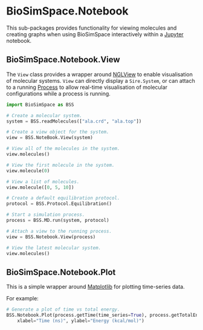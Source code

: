 # BioSimSpace.Notebook

This sub-packages provides functionality for viewing molecules and creating
graphs when using BioSimSpace interactively within a [Jupyter](http://jupyter.org)
notebook.

## BioSimSpace.Notebook.View

The `View` class provides a wrapper around [NGLView](https://github.com/arose/nglview)
to enable visualisation of molecular systems. `View` can directly display a `Sire.System`,
or can attach to a running [Process](../Process) to allow real-time visualisation
of molecular configurations while a process is running.

```python
import BioSimSpace as BSS

# Create a molecular system.
system = BSS.readMolecules(["ala.crd", "ala.top"])

# Create a view object for the system.
view = BSS.NoteBook.View(system)

# View all of the molecules in the system.
view.molecules()

# View the first molecule in the system.
view.molecule(0)

# View a list of molecules.
view.molecule([0, 5, 10])

# Create a default equilibration protocol.
protocol = BSS.Protocol.Equilibration()

# Start a simulation process.
process = BSS.MD.run(system, protocol)

# Attach a view to the running process.
view = BSS.Notebook.View(process)

# View the latest molecular system.
view.molecules()
```

## BioSimSpace.Notebook.Plot

This is a simple wrapper around [Matplotlib](https://matplotlib.org) for
plotting time-series data.

For example:

```python
# Generate a plot of time vs total energy.
BSS.Notebook.Plot(process.getTime(time_series=True), process.getTotalEnergy(time_series=True),
    xlabel="Time (ns)", ylabel="Energy (kcal/mol)")
```
